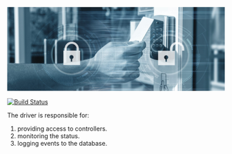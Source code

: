 <img src="main_image.JPG" alt="Описание изображения" width="600">

[![Build Status](https://img.shields.io/badge/python-3.10-green)](https://www.python.org/downloads/)

The driver is responsible for: 
  1. providing access to controllers.
  2. monitoring the status.
  3. logging events to the database.
